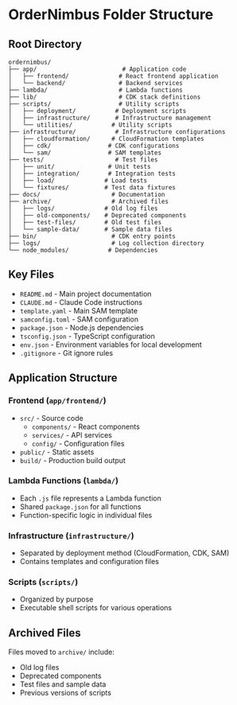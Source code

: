 # OrderNimbus Folder Structure

## Root Directory
```
ordernimbus/
├── app/                        # Application code
│   ├── frontend/              # React frontend application
│   └── backend/               # Backend services
├── lambda/                    # Lambda functions
├── lib/                       # CDK stack definitions
├── scripts/                   # Utility scripts
│   ├── deployment/           # Deployment scripts
│   ├── infrastructure/       # Infrastructure management
│   └── utilities/           # Utility scripts
├── infrastructure/           # Infrastructure configurations
│   ├── cloudformation/      # CloudFormation templates
│   ├── cdk/                # CDK configurations
│   └── sam/                # SAM templates
├── tests/                    # Test files
│   ├── unit/               # Unit tests
│   ├── integration/        # Integration tests
│   ├── load/              # Load tests
│   └── fixtures/          # Test data fixtures
├── docs/                    # Documentation
├── archive/                 # Archived files
│   ├── logs/              # Old log files
│   ├── old-components/    # Deprecated components
│   ├── test-files/        # Old test files
│   └── sample-data/       # Sample data files
├── bin/                     # CDK entry points
├── logs/                    # Log collection directory
└── node_modules/           # Dependencies
```

## Key Files
- `README.md` - Main project documentation
- `CLAUDE.md` - Claude Code instructions
- `template.yaml` - Main SAM template
- `samconfig.toml` - SAM configuration
- `package.json` - Node.js dependencies
- `tsconfig.json` - TypeScript configuration
- `env.json` - Environment variables for local development
- `.gitignore` - Git ignore rules

## Application Structure

### Frontend (`app/frontend/`)
- `src/` - Source code
  - `components/` - React components
  - `services/` - API services
  - `config/` - Configuration files
- `public/` - Static assets
- `build/` - Production build output

### Lambda Functions (`lambda/`)
- Each `.js` file represents a Lambda function
- Shared `package.json` for all functions
- Function-specific logic in individual files

### Infrastructure (`infrastructure/`)
- Separated by deployment method (CloudFormation, CDK, SAM)
- Contains templates and configuration files

### Scripts (`scripts/`)
- Organized by purpose
- Executable shell scripts for various operations

## Archived Files
Files moved to `archive/` include:
- Old log files
- Deprecated components
- Test files and sample data
- Previous versions of scripts